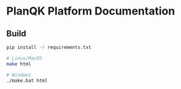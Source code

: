 # PlanQK Platform Documentation

## Build

```bash
pip install -r requirements.txt

# Linux/MacOS
make html

# Windows
./make.bat html
```
